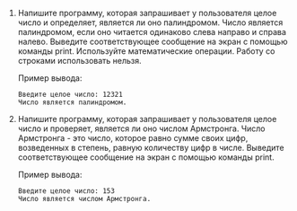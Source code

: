 1. Напишите программу, которая запрашивает у пользователя целое число и определяет, является ли оно палиндромом. Число является палиндромом, если оно читается одинаково слева направо и справа налево. Выведите соответствующее сообщение на экран с помощью команды print. Используйте математические операции. Работу со строками использовать нельзя.

   Пример вывода:
   ```console
   Введите целое число: 12321
   Число является палиндромом.
   ```

2. Напишите программу, которая запрашивает у пользователя целое число и проверяет, является ли оно числом Армстронга. Число Армстронга - это число, которое равно сумме своих цифр, возведенных в степень, равную количеству цифр в числе. Выведите соответствующее сообщение на экран с помощью команды print.

   Пример вывода:

   ```console
   Введите целое число: 153
   Число является числом Армстронга.
   ```